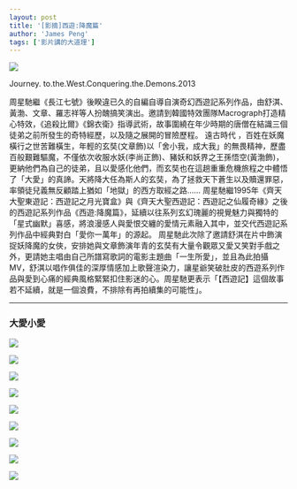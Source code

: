 ```yaml
---
layout: post
title: '[影摘]西遊:降魔篇'
author: 'James Peng'
tags: ['影片講的大道理']
---
```


![](https://lh5.googleusercontent.com/-k6L4bng5SCY/UTMgNYpDzWI/AAAAAAAAUTw/ektZahnVn_o/s393/1360361241-2454264798.jpg)

Journey. to.the.West.Conquering.the.Demons.2013

周星馳繼《長江七號》後睽違已久的自編自導自演奇幻西遊記系列作品，由舒淇、黃渤、文章、羅志祥等人扮醜搞笑演出。邀請到韓國特效團隊Macrograph打造精心特效，《追殺比爾》《錦衣衛》指導武術，故事圍繞在年少時期的唐僧在結識三個徒弟之前所發生的奇特經歷，以及隨之展開的冒險歷程。
遠古時代
，百姓在妖魔橫行之世苦難橫生，年輕的玄奘(文章飾)以「舍小我，成大我」的無畏精神，歷盡百般艱難驅魔，不僅依次收服水妖(李尚正飾)、豬妖和妖界之王孫悟空(黃渤飾)，更納他們為自己的徒弟，且以愛感化他們，而玄奘也在這趟重重危機旅程之中體悟了「大愛」的真諦。天將降大任為斯人的玄奘，為了拯救天下蒼生以及贖還罪惡，率領徒兒義無反顧踏上猶如「地獄」的西方取經之路……
周星馳繼1995年《齊天大聖東遊記：西遊記之月光寶盒》與《齊天大聖西遊記：西遊記之仙履奇緣》之後的西遊記系列作品《西遊:降魔篇》，延續以往系列玄幻瑰麗的視覺魅力與獨特的「星式幽默」喜感，將浪漫感人與愛恨交纏的愛情元素融入其中，並交代西遊記系列作品中經典對白「愛你一萬年」的源起。
周星馳此次除了邀請舒淇在片中飾演捉妖降魔的女俠，安排她與文章飾演年青的玄奘有大量令觀眾又愛又笑對手戲之外，更請她主唱由自己所譜寫歌詞的電影主題曲「一生所愛」，並且為此拍攝MV，舒淇以唱作俱佳的深厚情感加上歌聲渲染力，讓星爺笑破肚皮的西遊系列作品與愛到心痛的經典風格緊緊扣住影迷的心。周星馳更表示「【西遊記】這個故事若不延續，就是一個浪費，不排除有再拍續集的可能性」。

* * * * *

### 大愛小愛

![](https://lh5.googleusercontent.com/-CtNTEFJp_X4/UTMegYf_27I/AAAAAAAAUSk/taHdmIWRB1g/s1198/%28Journey.+to.the.West.Conquering.the.Demons.2013.720p.DD2.0.x264.mkv%29%5B01.43.59.900%5D.jpg)

![](https://lh5.googleusercontent.com/-oqAvKiLs5IM/UTMegQiVC5I/AAAAAAAAUSw/ULSRE6UQjDw/s1198/%28Journey.+to.the.West.Conquering.the.Demons.2013.720p.DD2.0.x264.mkv%29%5B01.44.01.402%5D.jpg)

![](https://lh6.googleusercontent.com/-3oDaXJA8kpY/UTMegTFEkfI/AAAAAAAAUSg/A7nxtOW5Eo0/s1198/%28Journey.+to.the.West.Conquering.the.Demons.2013.720p.DD2.0.x264.mkv%29%5B01.44.03.504%5D.jpg)

![](https://lh5.googleusercontent.com/-hHMV0ob2Lz4/UTMeg7r5v5I/AAAAAAAAUS4/TfIL4fKKGkU/s1198/%28Journey.+to.the.West.Conquering.the.Demons.2013.720p.DD2.0.x264.mkv%29%5B01.44.04.972%5D.jpg)

![](https://lh4.googleusercontent.com/-5N2KpEjjRn4/UTMehE3rMFI/AAAAAAAAUTY/3op1eX4TkGY/s1198/%28Journey.+to.the.West.Conquering.the.Demons.2013.720p.DD2.0.x264.mkv%29%5B01.44.08.809%5D.jpg)

![](https://lh5.googleusercontent.com/-aYG1FpzMU9Y/UTMehoVW9ZI/AAAAAAAAUTE/meWFXyKMeYk/s1198/%28Journey.+to.the.West.Conquering.the.Demons.2013.720p.DD2.0.x264.mkv%29%5B01.44.13.647%5D.jpg)

![](https://lh4.googleusercontent.com/-CvycZOTAoFA/UTMeh4_YpqI/AAAAAAAAUTQ/dAfghbJswdE/s1198/%28Journey.+to.the.West.Conquering.the.Demons.2013.720p.DD2.0.x264.mkv%29%5B01.44.17.451%5D.jpg)

![](https://lh6.googleusercontent.com/-QOZO9kXeXb4/UTMehy4knmI/AAAAAAAAUTM/cAe55p53LpY/s1198/%28Journey.+to.the.West.Conquering.the.Demons.2013.720p.DD2.0.x264.mkv%29%5B01.44.21.55%5D.jpg)

![](https://lh6.googleusercontent.com/-J-4nZXSC2BM/UTMeiHe_8KI/AAAAAAAAUTU/WgJCpOAO_14/s1198/%28Journey.+to.the.West.Conquering.the.Demons.2013.720p.DD2.0.x264.mkv%29%5B01.44.24.759%5D.jpg)

